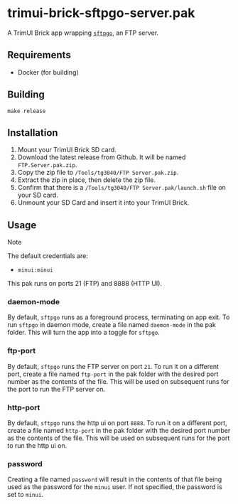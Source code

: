 # trimui-brick-sftpgo-server.pak

A TrimUI Brick app wrapping [`sftpgo`](https://github.com/drakkan/sftpgo), an FTP server.

## Requirements

- Docker (for building)

## Building

```shell
make release
```

## Installation

1. Mount your TrimUI Brick SD card.
2. Download the latest release from Github. It will be named `FTP.Server.pak.zip`.
3. Copy the zip file to `/Tools/tg3040/FTP Server.pak.zip`.
4. Extract the zip in place, then delete the zip file.
5. Confirm that there is a `/Tools/tg3040/FTP Server.pak/launch.sh` file on your SD card.
6. Unmount your SD Card and insert it into your TrimUI Brick.

## Usage

> [!NOTE]
> The default credentials are:
>
> - `minui:minui`

This pak runs on ports 21 (FTP) and 8888 (HTTP UI).

### daemon-mode

By default, `sftpgo` runs as a foreground process, terminating on app exit. To run `sftpgo` in daemon mode, create a file named `daemon-mode` in the pak folder. This will turn the app into a toggle for `sftpgo`.

### ftp-port

By default, `sftpgo` runs the FTP server on port `21`. To run it on a different port, create a file named `ftp-port` in the pak folder with the desired port number as the contents of the file. This will be used on subsequent runs for the port to run the FTP server on.

### http-port

By default, `sftpgo` runs the http ui on port `8888`. To run it on a different port, create a file named `http-port` in the pak folder with the desired port number as the contents of the file. This will be used on subsequent runs for the port to run the http ui on.

### password

Creating a file named `password` will result in the contents of that file being used as the password for the `minui` user. If not specified, the password is set to `minui`.
